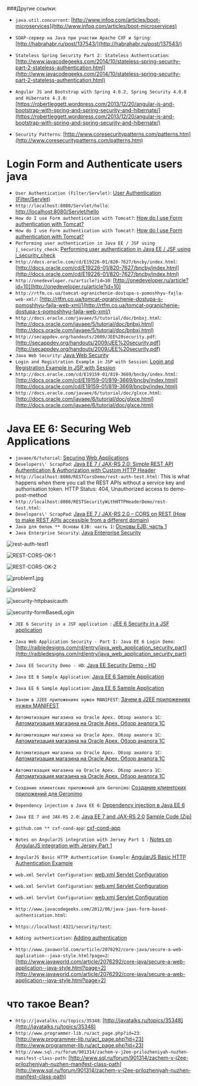 
###Другие ссылки:

* `java.util.concurrent`: [http://www.infoq.com/articles/boot-microservices](http://www.infoq.com/articles/boot-microservices)
* `SOAP-сервер на Java при участии Apache CXF и Spring`: [http://habrahabr.ru/post/137543/](http://habrahabr.ru/post/137543/)


* `Stateless Spring Security Part 2: Stateless Authentication`: [http://www.javacodegeeks.com/2014/10/stateless-spring-security-part-2-stateless-authentication.html](http://www.javacodegeeks.com/2014/10/stateless-spring-security-part-2-stateless-authentication.html)
* `Angular JS and Bootstrap with Spring 4.0.2, Spring Security 4.0.0 and Hibernate 4.3.0`: [https://robertleggett.wordpress.com/2013/12/20/angular-js-and-bootstrap-with-spring-and-spring-security-and-hibernate/](https://robertleggett.wordpress.com/2013/12/20/angular-js-and-bootstrap-with-spring-and-spring-security-and-hibernate/)
* `Security Patterns`: [http://www.coresecuritypatterns.com/patterns.htm](http://www.coresecuritypatterns.com/patterns.htm)


Login Form and Authenticate users java
======================================
* `User Authentication (Filter/Servlet)`: [User Authentication (Filter/Servlet)](http://uaihebert.com/user-authentication-filterservlet/)
* `http://localhost:8080/Servlet/hello`: [http://localhost:8080/Servlet/hello](http://localhost:8080/Servlet/hello)
* `How do I use Form authentication with Tomcat?`: [How do I use Form authentication with Tomcat?](http://www.avajava.com/tutorials/lessons/how-do-i-use-form-authentication-with-tomcat.html?page=1)
* `How do I use Form authentication with Tomcat?`: [How do I use Form authentication with Tomcat?](http://www.avajava.com/tutorials/lessons/how-do-i-use-form-authentication-with-tomcat.html?page=2)
* `Performing user authentication in Java EE / JSF using j_security_check`: [Performing user authentication in Java EE / JSF using j_security_check](http://stackoverflow.com/questions/2206911/performing-user-authentication-in-java-ee-jsf-using-j-security-check)
* `http://docs.oracle.com/cd/E19226-01/820-7627/bncby/index.html`: [http://docs.oracle.com/cd/E19226-01/820-7627/bncby/index.html](http://docs.oracle.com/cd/E19226-01/820-7627/bncby/index.html)
* `http://onedeveloper.ru/article?id=10`: [http://onedeveloper.ru/article?id=10](http://onedeveloper.ru/article?id=10)
* `http://rtfm.co.ua/tomcat-ogranichenie-dostupa-s-pomoshhyu-fajla-web-xml/`: [http://rtfm.co.ua/tomcat-ogranichenie-dostupa-s-pomoshhyu-fajla-web-xml/](http://rtfm.co.ua/tomcat-ogranichenie-dostupa-s-pomoshhyu-fajla-web-xml/)
* `http://docs.oracle.com/javaee/5/tutorial/doc/bnbxj.html`: [http://docs.oracle.com/javaee/5/tutorial/doc/bnbxj.html](http://docs.oracle.com/javaee/5/tutorial/doc/bnbxj.html)
* `http://secappdev.org/handouts/2009/JEE%20security.pdf`: [http://secappdev.org/handouts/2009/JEE%20security.pdf](http://secappdev.org/handouts/2009/JEE%20security.pdf)
* `Java Web Security`: [Java Web Security](http://ru.stackoverflow.com/questions/322743/java-web-security)
* `Login and Registration Example in JSP with Session`: [Login and Registration Example in JSP with Session](http://javaknowledge.info/login-and-registration-example-in-jsp-with-session/)
* `http://docs.oracle.com/cd/E19159-01/819-3669/bncby/index.html`: [http://docs.oracle.com/cd/E19159-01/819-3669/bncby/index.html](http://docs.oracle.com/cd/E19159-01/819-3669/bncby/index.html)
* `http://docs.oracle.com/javaee/6/tutorial/doc/glxce.html`: [http://docs.oracle.com/javaee/6/tutorial/doc/glxce.html](http://docs.oracle.com/javaee/6/tutorial/doc/glxce.html)


Java EE 6: Securing Web Applications
====================================

* `javaee/6/tutorial`: [Securing Web Applications](http://docs.oracle.com/javaee/6/tutorial/doc/gkbaa.html)
* `Developers\' ScrapPad`: [Java EE 7 / JAX-RS 2.0: Simple REST API Authentication & Authorization with Custom HTTP Header](http://www.developerscrappad.com/1814/java/java-ee/rest-jax-rs/java-ee-7-jax-rs-2-0-simple-rest-api-authentication-authorization-with-custom-http-header/)
* `http://localhost:8080/RESTCorsDemo/rest-auth-test.html`: This is what happens when there you call the REST APIs without a service key and authorisation token. HTTP Status: 404, Unauthorized access to demo-post-method
* `http://localhost:8080/RESTSecurityWithHTTPHeaderDemo/rest-test.html`: 
* `Developers\' ScrapPad`: [Java EE 7 / JAX-RS 2.0 – CORS on REST (How to make REST APIs accessible from a different domain)](http://www.developerscrappad.com/1781/java/java-ee/rest-jax-rs/java-ee-7-jax-rs-2-0-cors-on-rest-how-to-make-rest-apis-accessible-from-a-different-domain/)
* `Java для белок ** Основы EJB: часть 1`: [Основы EJB: часть 1](http://j4sq.blogspot.com/2011/10/ejb-1.html)
* `Java Enterprise Security`: [Java Enterprise Security](http://secappdev.org/handouts/2009/JEE%20security.pdf)

![rest-auth-test1](http://www.developerscrappad.com/wp-content/uploads/2014/06/rest-auth-test1.jpg)

![REST-CORS-OK-1](http://www.developerscrappad.com/wp-content/uploads/2014/03/REST-CORS-OK-1.jpg)

![REST-CORS-OK-2](http://www.developerscrappad.com/wp-content/uploads/2014/03/REST-CORS-OK-2.jpg)

![problem1.jpg](http://www.developerscrappad.com/wp-content/uploads/2014/03/problem1.jpg)

![problem2](http://www.developerscrappad.com/wp-content/uploads/2014/03/problem2.jpg)

![security-httpbasicauth](http://docs.oracle.com/javaee/6/tutorial/doc/figures/security-httpbasicauth.gif)

![security-formBasedLogin](http://docs.oracle.com/javaee/6/tutorial/doc/figures/security-formBasedLogin.gif)

* `JEE 6 Security in a JSF application `: [JEE 6 Security in a JSF application ](http://incepttechnologies.blogspot.com/p/jee-6-security.html)
* `Java Web Application Security - Part I: Java EE 6 Login Demo`: [http://raibledesigns.com/rd/entry/java_web_application_security_part](http://raibledesigns.com/rd/entry/java_web_application_security_part)
* `Java EE Security Demo - HD`: [Java EE Security Demo - HD](https://www.youtube.com/watch?v=8bXBGU7uo4o)
* `Java EE 6 Sample Application`: [Java EE 6 Sample Application](http://tomee.apache.org/java-ee-6-sample-application.html)
* `Java EE 6 Sample Application`: [Java EE 6 Sample Application](https://github.com/apache/tomee/tree/042d4d9fc647c32ee31c4c7455a4769817564340/examples)
* `Зачем в J2EE приложениях нужен MANIFEST`: [Зачем в J2EE приложениях нужен MANIFEST](http://www.sql.ru/forum/901314/zachem-v-j2ee-prilozheniyah-nuzhen-manifest-class-path)
* `Автоматизация магазина на Oracle Apex. Обзор аналога 1С`: [Автоматизация магазина на Oracle Apex. Обзор аналога 1С](http://infostart.ru/public/186602/)
* `Автоматизация магазина на Oracle Apex. Обзор аналога 1С`: [Автоматизация магазина на Oracle Apex. Обзор аналога 1С](http://retail.moblin.com.ua:8080/ords/f?p=106:1:7120223379466::NO:::)
* `Автоматизация магазина на Oracle Apex. Обзор аналога 1С`: [Автоматизация магазина на Oracle Apex. Обзор аналога 1С](http://retail.moblin.com.ua:8080/ords/f?p=107:1:2293595515876:::::)
* `Автоматизация магазина на Oracle Apex. Обзор аналога 1С`: [Автоматизация магазина на Oracle Apex. Обзор аналога 1С](https://www.youtube.com/watch?v=Y3VDRZODDA4&feature=youtu.be)
* `Создание клиентских приложений для Geronimo`: [Создание клиентских приложений для Geronimo](http://www.ibm.com/developerworks/ru/library/os-ag-client/)
* `Dependency injection в Java EE 6`: [Dependency injection в Java EE 6](http://habrahabr.ru/post/136140/)
* `Java EE 7 and JAX-RS 2.0`: [Java EE 7 and JAX-RS 2.0](http://java.dzone.com/articles/java-ee-7-and-jax-rs-20) [Sample Code (Zip)](http://www.oracle.com/technetwork/articles/java/samples-1929351.zip)
* `github.com ** cxf-cond-app`: [cxf-cond-app](https://github.com/sklevenz/cxf-cond-app)
* `Notes on AngularJS integration with Jersey Part 1 `: [Notes on AngularJS integration with Jersey Part 1](http://javarelated.com/notes-on-angularjs-integration-with-jersey-part-1.html)
* `AngularJS Basic HTTP Authentication Example`: [AngularJS Basic HTTP Authentication Example](http://www.jasonwatmore.com/post/2014/05/26/AngularJS-Basic-HTTP-Authentication-Example.aspx)
* `web.xml Servlet Configuration`: [web.xml Servlet Configuration](http://tutorials.jenkov.com/java-servlets/web-xml.html)
* `web.xml Servlet Configuration`: [web.xml Servlet Configuration](http://docs.oracle.com/cd/E13222_01/wls/docs92/webapp/configureservlet.html#wp156049)
* `web.xml Servlet Configuration`: [web.xml Servlet Configuration](http://docs.oracle.com/cd/E13222_01/wls/docs92/webapp/configureservlet.html)


* `http://www.javacodegeeks.com/2012/06/java-jaas-form-based-authentication.html`:
* `https://localhost:4321/security/test`:
* `Adding authentication`: [Adding authentication](https://www.playframework.com/documentation/2.1.0/JavaGuide4)
* `http://www.javaworld.com/article/2076292/core-java/secure-a-web-application--java-style.html?page=2`: [http://www.javaworld.com/article/2076292/core-java/secure-a-web-application--java-style.html?page=2](http://www.javaworld.com/article/2076292/core-java/secure-a-web-application--java-style.html?page=2)


что такое Bean?
======================================

* `http://javatalks.ru/topics/35348`: [http://javatalks.ru/topics/35348](http://javatalks.ru/topics/35348)
* `http://www.programmer-lib.ru/act_page.php?id=23`: [http://www.programmer-lib.ru/act_page.php?id=23](http://www.programmer-lib.ru/act_page.php?id=23)
* `http://www.sql.ru/forum/901314/zachem-v-j2ee-prilozheniyah-nuzhen-manifest-class-path`: [http://www.sql.ru/forum/901314/zachem-v-j2ee-prilozheniyah-nuzhen-manifest-class-path](http://www.sql.ru/forum/901314/zachem-v-j2ee-prilozheniyah-nuzhen-manifest-class-path)

